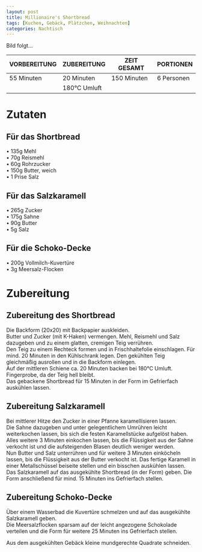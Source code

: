 ```yaml
---
layout: post
title: Millionaire's Shortbread
tags: [Kuchen, Gebäck, Plätzchen, Weihnachten]
categories: Nachtisch
---
```



Bild folgt...

| VORBEREITUNG | ZUBEREITUNG | ZEIT GESAMT | PORTIONEN |
|--------------|--------------|--------------|--------------|
| 55 Minuten | 20 Minuten | 150 Minuten | 6 Personen |
|| 180°C Umluft |||

# Zutaten
## Für das Shortbread
• 135g Mehl  
• 70g Reismehl  
• 60g Rohrzucker  
• 150g Butter, weich  
• 1 Prise Salz  

## Für das Salzkaramell
• 265g Zucker  
• 175g Sahne  
• 90g Butter  
• 5g Salz  

## Für die Schoko-Decke
• 200g Vollmilch-Kuvertüre  
• 3g Meersalz-Flocken  
  
  
  
# Zubereitung
## Zubereitung des Shortbread
Die Backform (20x20) mit Backpapier auskleiden.  
Butter und Zucker (mit K-Haken) vermengen. Mehl, Reismehl und Salz dazugeben und zu einem glatten, cremigen Teig verrühren.  
Den Teig zu einem Rechteck formen und in Frischhaltefolie einschlagen. Für mind. 20 Minuten in den Kühlschrank legen. 
Den gekühlten Teig gleichmäßig ausrollen und in die Backform einlegen.  
Auf der mittleren Schiene ca. 20 Minuten backen bei 180°C Umluft. Fingerprobe, da der Teig hell bleibt.  
Das gebackene Shortbread für 15 Minuten in der Form im Gefrierfach auskühlen lassen.

## Zubereitung Salzkaramell   
Bei mittlerer Hitze den Zucker in einer Pfanne karamellisieren lassen.  
Die Sahne dazugeben und unter gelegentlichem Umrühren leicht weiterkochen lassen, bis sich die festen Karamellstücke aufgelöst haben.  
Alles weitere 3 Minuten einkochen lassen, bis die Flüssigkeit aus der Sahne verkocht ist und die aufsteigenden Blasen deutlich weniger werden.  
Nun Butter und Salz unterrühren und für weitere 3 Minuten einköcheln lassen, bis die Flüssigkeit aus der Butter verkocht ist. 
Das fertige Karamell in einer Metallschüssel beiseite stellen und ein bisschen auskühlen lassen. 
Das Salzkaramell auf das ausgekühlte Shortbread (in der Form) geben. Die Form anschließend für mind. 15 Minuten ins Gefrierfach stellen.

## Zubereitung Schoko-Decke
Über einem Wasserbad die Kuvertüre schmelzen und auf das ausgekühlte Salzkaramell geben.  
Die Meersalzflocken sparsam auf der leicht angezogene Schokolade verteilen und die Form für weitere 25 Minuten ins Gefrierfach stellen.  

Aus dem ausgekühlten Gebäck kleine mundgerechte Quadrate schneiden. 
